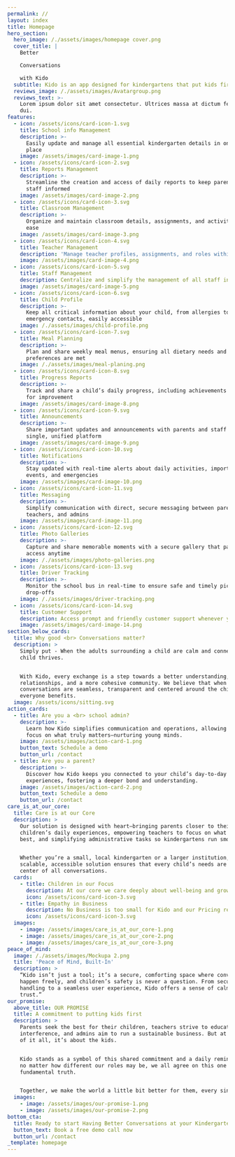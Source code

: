 ```yaml
---
permalink: //
layout: index
title: Homepage
hero_section:
  hero_image: /./assets/images/homepage cover.png
  cover_title: |
    Better

    Conversations

    with Kido
  subtitle: Kido is an app designed for kindergartens that put kids first
  reviews_image: /./assets/images/Avatargroup.png
  reviews_text: >-
    Lorem ipsum dolor sit amet consectetur. Ultrices massa at dictum feugiat
    dui.
features:
  - icon: /assets/icons/card-icon-1.svg
    title: School info Management
    description: >-
      Easily update and manage all essential kindergarten details in one secure
      place
    image: /assets/images/card-image-1.png
  - icon: /assets/icons/card-icon-2.svg
    title: Reports Management
    description: >-
      Streamline the creation and access of daily reports to keep parents and
      staff informed
    image: /assets/images/card-image-2.png
  - icon: /assets/icons/card-icon-3.svg
    title: Classroom Management
    description: >-
      Organize and maintain classroom details, assignments, and activities with
      ease
    image: /assets/images/card-image-3.png
  - icon: /assets/icons/card-icon-4.svg
    title: Teacher Management
    description: 'Manage teacher profiles, assignments, and roles within your kindergarten'
    image: /assets/images/card-image-4.png
  - icon: /assets/icons/card-icon-5.svg
    title: Staff Management
    description: Centralize and simplify the management of all staff information and roles
    image: /assets/images/card-image-5.png
  - icon: /assets/icons/card-icon-6.svg
    title: Child Profile
    description: >-
      Keep all critical information about your child, from allergies to
      emergency contacts, easily accessible
    image: /./assets/images/child-profile.png
  - icon: /assets/icons/card-icon-7.svg
    title: Meal Planning
    description: >-
      Plan and share weekly meal menus, ensuring all dietary needs and
      preferences are met
    image: /./assets/images/meal-planing.png
  - icon: /assets/icons/card-icon-8.svg
    title: Progress Reports
    description: >-
      Track and share a child’s daily progress, including achievements and areas
      for improvement
    image: /assets/images/card-image-8.png
  - icon: /assets/icons/card-icon-9.svg
    title: Announcements
    description: >-
      Share important updates and announcements with parents and staff in a
      single, unified platform
    image: /assets/images/card-image-9.png
  - icon: /assets/icons/card-icon-10.svg
    title: Notifications
    description: >-
      Stay updated with real-time alerts about daily activities, important
      events, and emergencies
    image: /assets/images/card-image-10.png
  - icon: /assets/icons/card-icon-11.svg
    title: Messaging
    description: >-
      Simplify communication with direct, secure messaging between parents,
      teachers, and admins
    image: /assets/images/card-image-11.png
  - icon: /assets/icons/card-icon-12.svg
    title: Photo Galleries
    description: >-
      Capture and share memorable moments with a secure gallery that parents can
      access anytime
    image: /./assets/images/photo-galleries.png
  - icon: /assets/icons/card-icon-13.svg
    title: Driver Tracking
    description: >-
      Monitor the school bus in real-time to ensure safe and timely pick-ups and
      drop-offs
    image: /./assets/images/driver-tracking.png
  - icon: /assets/icons/card-icon-14.svg
    title: Customer Support
    description: Access prompt and friendly customer support whenever you need assistance
    image: /assets/images/card-image-14.png
section_below_cards:
  title: Why good <br> Conversations matter?
  description: >
    Simply put - When the adults surrounding a child are calm and connected, the
    child thrives.


    With Kido, every exchange is a step towards a better understanding, stronger
    relationships, and a more cohesive community. We believe that when
    conversations are seamless, transparent and centered around the child,
    everyone benefits.
  image: /assets/icons/sitting.svg
action_cards:
  - title: Are you a <br> school admin?
    description: >-
      Learn how Kido simplifies communication and operations, allowing you to
      focus on what truly matters—nurturing young minds.
    image: /assets/images/action-card-1.png
    button_text: Schedule a demo
    button_url: /contact
  - title: Are you a parent?
    description: >-
      Discover how Kido keeps you connected to your child’s day-to-day
      experiences, fostering a deeper bond and understanding.
    image: /assets/images/action-card-2.png
    button_text: Schedule a demo
    button_url: /contact
care_is_at_our_core:
  title: Care is at our Core
  description: >
    Our solution is designed with heart—bringing parents closer to their
    children’s daily experiences, empowering teachers to focus on what they do
    best, and simplifying administrative tasks so kindergartens run smoothly.


    Whether you’re a small, local kindergarten or a larger institution, Kido’s
    scalable, accessible solution ensures that every child’s needs are at the
    center of all conversations.
  cards:
    - title: Children in our Focus
      description: At our core we care deeply about well-being and growth of Children
      icon: /assets/icons/card-icon-3.svg
    - title: Empathy in Business
      description: No Business is too small for Kido and our Pricing reflects that
      icon: /assets/icons/card-icon-3.svg
  images:
    - image: /assets/images/care_is_at_our_core-1.png
    - image: /assets/images/care_is_at_our_core-2.png
    - image: /assets/images/care_is_at_our_core-3.png
peace_of_mind:
  image: /./assets/images/Mockupa 2.png
  title: 'Peace of Mind, Built-In'
  description: >
    “Kido isn’t just a tool; it’s a secure, comforting space where conversations
    happen freely, and children’s safety is never a question. From secure data
    handling to a seamless user experience, Kido offers a sense of calm and
    trust.”
our_promise:
  above_title: OUR PROMISE
  title: A commitment to putting kids first
  description: >
    Parents seek the best for their children, teachers strive to educate without
    interference, and admins aim to run a sustainable business. But at the heart
    of it all, it’s about the kids.


    Kido stands as a symbol of this shared commitment and a daily reminder that,
    no matter how different our roles may be, we all agree on this one
    fundamental truth.


    Together, we make the world a little bit better for them, every single day.
  images:
    - image: /assets/images/our-promise-1.png
    - image: /assets/images/our-promise-2.png
bottom_cta:
  title: Ready to start Having Better Conversations at your Kindergarten?
  button_text: Book a free demo call now
  button_url: /contact
_template: homepage
---
```



